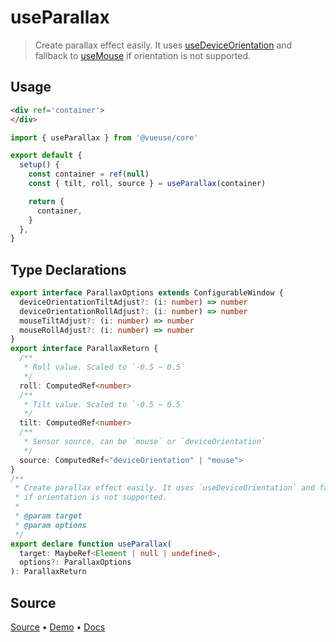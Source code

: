 <!--DEMO_STARTS-->
<script setup>
import Demo from './demo.vue'
</script>
<DemoContainer><Demo/></DemoContainer>
<!--DEMO_ENDS-->

<!--HEAD_STARTS--><!--HEAD_ENDS-->


# useParallax

> Create parallax effect easily. It uses [useDeviceOrientation](/?path=/story/sensors--usedeviceorientation) and fallback to [useMouse](/?path=/story/sensors--usemouse) if orientation is not supported.

## Usage

```html
<div ref='container'>
</div>
```

```js
import { useParallax } from '@vueuse/core'

export default {
  setup() {
    const container = ref(null)
    const { tilt, roll, source } = useParallax(container)

    return {
      container,
    }
  },
}
```


<!--FOOTER_STARTS-->
## Type Declarations

```typescript
export interface ParallaxOptions extends ConfigurableWindow {
  deviceOrientationTiltAdjust?: (i: number) => number
  deviceOrientationRollAdjust?: (i: number) => number
  mouseTiltAdjust?: (i: number) => number
  mouseRollAdjust?: (i: number) => number
}
export interface ParallaxReturn {
  /**
   * Roll value. Scaled to `-0.5 ~ 0.5`
   */
  roll: ComputedRef<number>
  /**
   * Tilt value. Scaled to `-0.5 ~ 0.5`
   */
  tilt: ComputedRef<number>
  /**
   * Sensor source, can be `mouse` or `deviceOrientation`
   */
  source: ComputedRef<"deviceOrientation" | "mouse">
}
/**
 * Create parallax effect easily. It uses `useDeviceOrientation` and fallback to `useMouse`
 * if orientation is not supported.
 *
 * @param target
 * @param options
 */
export declare function useParallax(
  target: MaybeRef<Element | null | undefined>,
  options?: ParallaxOptions
): ParallaxReturn
```

## Source

[Source](https://github.com/antfu/vueuse/blob/master/packages/core/useParallax/index.ts) • [Demo](https://github.com/antfu/vueuse/blob/master/packages/core/useParallax/demo.vue) • [Docs](https://github.com/antfu/vueuse/blob/master/packages/core/useParallax/index.md)


<!--FOOTER_ENDS-->
